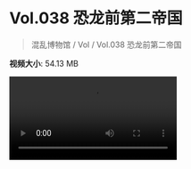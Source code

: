 # Vol.038 恐龙前第二帝国

> 混乱博物馆 / Vol / Vol.038 恐龙前第二帝国

**视频大小**: 54.13 MB

<div class="video"><video src="https://file.hsyhx.top/video/混乱博物馆/Vol/038.mp4" controls preload>🤔 您的浏览器不支持 video 标签</video></div>